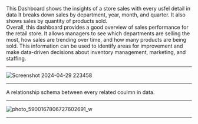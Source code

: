 This Dashboard shows the insights of a store sales with every usfel detail in data 
It breaks down sales by department, year, month, and quarter. It also shows sales by quantity of products sold.  
Overall, this dashboard provides a good overview of sales performance for the retail store. It allows managers to see which departments are selling the most, how sales are trending over time, and how many products are being sold. This information can be used to identify areas for improvement and make data-driven decisions about inventory management, marketing, and staffing.
__________________________________________________________________________________________________________________________________________
![Screenshot 2024-04-29 223458](https://github.com/MINAMOREED/-Sales-Exploration/assets/94475420/c50ed51d-510c-4b0e-974d-70dbd259cf35)
__________________________________________________________________________________________________________________________________________




A relationship schema between every related coulmn in data.

__________________________________________________________________________________________________________________________________________
![photo_5900167806727602691_w](https://github.com/MINAMOREED/-Sales-Exploration/assets/94475420/11ccc626-8058-408d-88ce-9ae259fcad90)
__________________________________________________________________________________________________________________________________________
